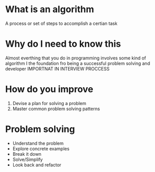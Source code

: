 # What is an algorithm

A process or set of steps to accomplish a certian task

# Why do I need to know this

Almost everthing that you do in programming involves some kind of algorithm
I the foundation fro being a successful problem solving and developer
IMPORTNAT IN INTERVIEW PROCCESS

# How do you improve

1. Devise a plan for solving a problem
2. Master common problem solving patterns

# Problem solving

- Understand the problem
- Explore concrete examples
- Break it down
- Solve/Simplify
- Look back and refactor
